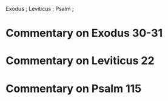 Exodus ; Leviticus ; Psalm ;
# Commentary on Exodus 30-31

# Commentary on Leviticus 22

# Commentary on Psalm 115
